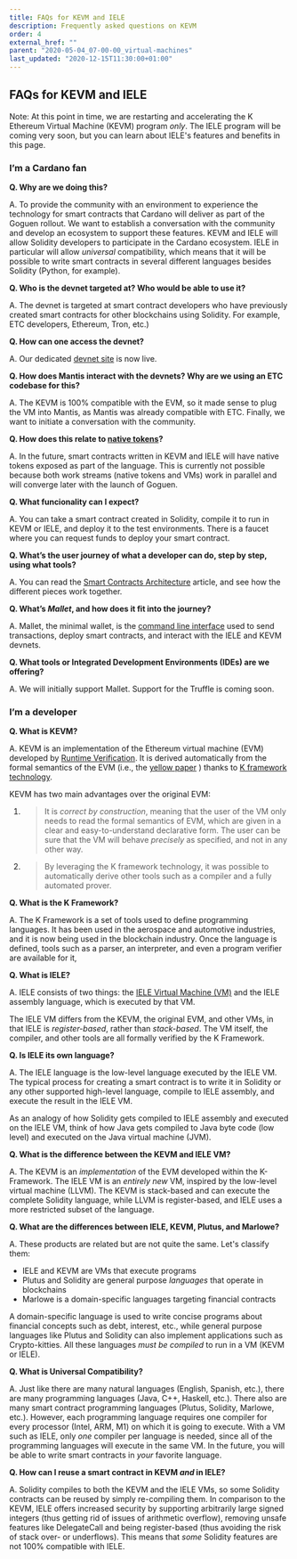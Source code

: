```yaml
---
title: FAQs for KEVM and IELE
description: Frequently asked questions on KEVM
order: 4
external_href: ""
parent: "2020-05-04_07-00-00_virtual-machines"
last_updated: "2020-12-15T11:30:00+01:00"
---
```


## FAQs for KEVM and IELE

Note: At this point in time, we are restarting and accelerating the K
Ethereum Virtual Machine (KEVM) program *only*. The IELE program will be coming very soon, but you can learn about IELE's features and benefits in this page.

### I’m a Cardano fan

**Q. Why are we doing this?**

A. To provide the community with an environment to experience
the technology for smart contracts that Cardano will deliver as
part of the Goguen rollout. We want to establish a conversation with the community
and develop an ecosystem to support these features. KEVM and
IELE will allow Solidity developers to participate in the Cardano
ecosystem. IELE in particular will allow *universal* compatibility, which
means that it will be possible to write smart contracts in
several different languages besides Solidity (Python, for example).

**Q. Who is the devnet targeted at? Who would be able to use it?**

A. The devnet is targeted at smart contract developers who have previously
created smart contracts for other blockchains using Solidity. For example, ETC developers,
Ethereum, Tron, etc.)

**Q. How can one access the devnet?**

A. Our dedicated [devnet site](https://developers.cardano.org/) is now live.

**Q. How does Mantis interact with the devnets? Why are we using an ETC codebase for this?**

A. The KEVM is 100% compatible with the EVM, so it made sense to plug
the VM into Mantis, as Mantis was already compatible
with ETC. Finally, we want to initiate a conversation with the community.

**Q. How does this relate to [native tokens](https://developers.cardano.org/en/development-environments/native-tokens/native-tokens/)?**

A. In the future, smart contracts written in KEVM and IELE will have
native tokens exposed as part of the language. This is currently not possible
because both work streams (native tokens and VMs) work in parallel and will
converge later with the launch of Goguen.

**Q. What funcionality can I expect?**

A. You can take a smart contract created in Solidity,
compile it to run in KEVM or IELE, and deploy it to the test
environments. There is a faucet where you can request funds to deploy
your smart contract.

**Q. What’s the user journey of what a developer can do, step by step, using what tools?**

A. You can read the [Smart Contracts Architecture](http://../iele_vm_architecture) article, and see
how the different pieces work together.

**Q. What’s *Mallet*, and how does it fit into the journey?**

A. Mallet, the minimal wallet, is the [command line interface](https://testnets.cardano.org/en/more/iele/getting-started/mallet-installation/)
used to send transactions, deploy smart contracts, and interact with the IELE and KEVM devnets.

**Q. What tools or Integrated Development Environments (IDEs) are we offering?**

A. We will initially support Mallet. Support for the Truffle is coming soon.

### I’m a developer

**Q. What is KEVM?**

A. KEVM is an implementation of the Ethereum virtual machine (EVM)
developed by [Runtime Verification](https://runtimeverification.com/). It is derived
automatically from the formal semantics of the EVM (i.e., the
[yellow paper](https://ethereum.github.io/yellowpaper/paper.pdf) ) thanks
to [K framework technology](https://runtimeverification.com/blog/k-framework-an-overview/).

KEVM has two main advantages over the original EVM:

1.  > It is *correct by construction*, meaning that the user of the VM
    > only needs to read the formal semantics of EVM, which are given in a
    > clear and easy-to-understand declarative form. The user can be sure
    > that the VM will behave *precisely* as specified, and not in any other way.

2.  > By leveraging the K framework technology, it was possible to
    > automatically derive other tools such as a compiler and a fully
    > automated prover.

**Q. What is the K Framework?**

A. The K Framework is a set of tools used to define programming languages.
It has been used in the aerospace and automotive industries, and it is now
being used in the blockchain industry. Once the language is defined, tools
such as a parser, an interpreter, and even a program verifier are
available for it,

**Q. What is IELE?**

A. IELE consists of two things: the [IELE Virtual Machine (VM)](https://testnets.cardano.org/en/more/iele/about/the-iele-virtual-machine/)
and the IELE assembly language, which is executed by that VM.

The IELE VM differs from the KEVM, the original EVM, and other VMs,
in that IELE is *register-based*, rather than *stack-based*. The VM
itself, the compiler, and other tools are all formally verified
by the K Framework.

**Q. Is IELE its own language?**

A. The IELE language is the low-level language executed by the IELE VM.
The typical process for creating a smart contract is to write it in
Solidity or any other supported high-level language, compile to IELE assembly,
and execute the result in the IELE VM.

As an analogy of how Solidity gets compiled to IELE assembly and
executed on the IELE VM, think of how Java gets compiled to Java
byte code (low level) and executed on the Java virtual machine (JVM).

**Q. What is the difference between the KEVM and IELE VM?**

A. The KEVM is an *implementation* of the EVM developed within the K-Framework.
The IELE VM is an *entirely new* VM, inspired by the low-level virtual machine (LLVM).
The KEVM is stack-based and can execute the complete Solidity language, while LLVM is
register-based, and IELE uses a more restricted subset of the language.

**Q. What are the differences between IELE, KEVM, Plutus, and Marlowe?**

A. These products are related but are not quite the same. Let's classify them:

- IELE and KEVM are VMs that execute programs
- Plutus and Solidity are general purpose *languages* that operate in blockchains
- Marlowe is a domain-specific languages targeting financial contracts

A domain-specific language is used to write concise programs about financial concepts
such as debt, interest, etc., while general purpose languages like Plutus and Solidity
can also implement applications such as Crypto-kitties. All these languages *must be compiled*
to run in a VM (KEVM or IELE).

**Q. What is Universal Compatibility?**

A. Just like there are many natural languages (English, Spanish, etc.),
there are many programming languages (Java, C++, Haskell, etc.). There
also are many smart contract programming languages (Plutus, Solidity, Marlowe, etc.). However, each programming language requires one
compiler for every processor (Intel, ARM, M1) on which it is going to
execute. With a VM such as IELE, only *one* compiler per language is needed,
since all of the programming languages will execute in the same VM.
In the future, you will be able to write smart contracts in *your* favorite language.

**Q. How can I reuse a smart contract in KEVM *and* in IELE?**

A. Solidity compiles to both the KEVM and the IELE VMs, so some Solidity
contracts can be reused by simply re-compiling them. In comparison to the
KEVM, IELE offers increased security by supporting arbitrarily large
signed integers (thus getting rid of issues of arithmetic overflow),
removing unsafe features like DelegateCall and being register-based
(thus avoiding the risk of stack over- or underflows). This means that
*some* Solidity features are not 100% compatible with IELE.

